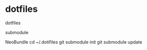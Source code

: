 dotfiles
========

dotfiles

submodule

NeoBundle
cd ~/.dotifiles
git submodule init
git submodule update
